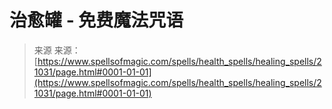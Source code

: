<!--yml

分类：未分类

日期：2024-06-12 19:04:17

-->

# 治愈罐 - 免费魔法咒语

> 来源   来源：[https://www.spellsofmagic.com/spells/health_spells/healing_spells/21031/page.html#0001-01-01](https://www.spellsofmagic.com/spells/health_spells/healing_spells/21031/page.html#0001-01-01)
